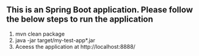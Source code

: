 ## This is an Spring Boot application. Please follow the below steps to run the application

1. mvn clean package
2. java -jar target/my-test-app*.jar
3. Aceess the application at http://localhost:8888/
